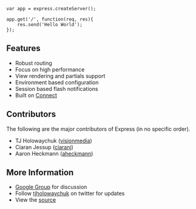 
    var app = express.createServer();
    
    app.get('/', function(req, res){
        res.send('Hello World');
    });

## Features

  * Robust routing
  * Focus on high performance
  * View rendering and partials support
  * Environment based configuration
  * Session based flash notifications
  * Built on [Connect](http://extjs.github.com/Connect)

## Contributors

The following are the major contributors of Express (in no specific order).

  * TJ Holowaychuk ([visionmedia](http://github.com/visionmedia))
  * Ciaran Jessup ([ciaranj](http://github.com/ciaranj))
  * Aaron Heckmann ([aheckmann](http://github.com/aheckmann))

## More Information

  * [Google Group](http://groups.google.com/group/express-js) for discussion
  * Follow [tjholowaychuk](http://twitter.com/tjholowaychuk) on twitter for updates
  * View the [source](http://github.com/visionmedia/express)